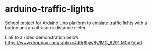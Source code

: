 # arduino-traffic-lights


School project for Arduino Uno platform to emulate traffic lights with a button and an ultrasonic distance meter

Link to a video demonstration below:
https://www.dropbox.com/s/hlxxc4d9r8hjw8y/IMG_6291.MOV?dl=0
